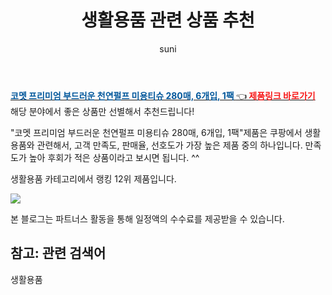 ﻿---
layout: post
title:  "생활용품 관련 상품 추천" 
author: suni
categories: [ 선물 ]
tags: []
image: https://static.coupangcdn.com/image/retail/images/1751510192745731-f5329fe9-4aac-4cdb-958f-37a483598951.jpg 
description: "쿠팡에서 관련 상품으로 가장 고객 선호도가 높은 제품 중 하나입니다."
---
<a href="https://link.coupang.com/re/AFFSDP?lptag=AF5011742&pageKey=169280601&itemId=484461399&vendorItemId=4220116837&traceid=V0-113-597e4ce79ba6a82b"><b><font color='#01579B'>코멧 프리미엄 부드러운 천연펄프 미용티슈 280매, 6개입, 1팩 </font></b>👈<b><font color='#f71919'> 제품링크 바로가기</font></b></a>
해당 분야에서 좋은 상품만 선별해서 추천드립니다!

"코멧 프리미엄 부드러운 천연펄프 미용티슈 280매, 6개입, 1팩"제품은 쿠팡에서 생활용품와 관련해서, 고객 만족도, 판매율, 선호도가 가장 높은 제품 중의 하나입니다.
만족도가 높아 후회가 적은 상품이라고 보시면 됩니다. ^^

생활용품 카테고리에서 랭킹  12위 제품입니다. 

<a href="https://link.coupang.com/re/AFFSDP?lptag=AF5011742&pageKey=169280601&itemId=484461399&vendorItemId=4220116837&traceid=V0-113-597e4ce79ba6a82b"> <img src="https://static.coupangcdn.com/image/retail/images/1751510192745731-f5329fe9-4aac-4cdb-958f-37a483598951.jpg"></a>

본 블로그는 파트너스 활동을 통해 일정액의 수수료를 제공받을 수 있습니다.

## 참고: 관련 검색어    
생활용품